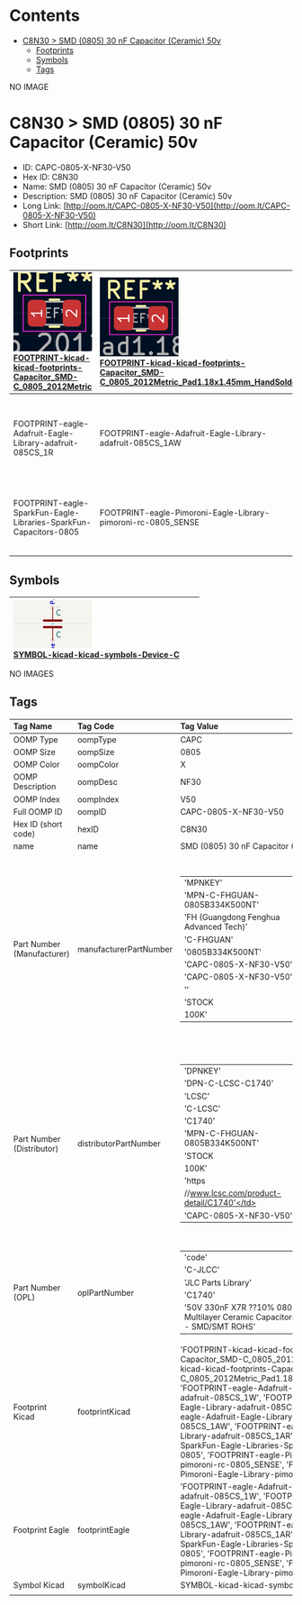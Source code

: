 



Contents
========

* [C8N30 > SMD (0805) 30 nF Capacitor (Ceramic) 50v](#c8n30--smd-0805-30-nf-capacitor-ceramic-50v)
	* [Footprints](#footprints)
	* [Symbols](#symbols)
	* [Tags](#tags)
  
NO IMAGE  
# C8N30 > SMD (0805) 30 nF Capacitor (Ceramic) 50v

- ID: CAPC-0805-X-NF30-V50
- Hex ID: C8N30
- Name: SMD (0805) 30 nF Capacitor (Ceramic) 50v
- Description: SMD (0805) 30 nF Capacitor (Ceramic) 50v
- Long Link: [http://oom.lt/CAPC-0805-X-NF30-V50](http://oom.lt/CAPC-0805-X-NF30-V50)
- Short Link: [http://oom.lt/C8N30](http://oom.lt/C8N30)

## Footprints
  

|[![](https://raw.githubusercontent.com/oomlout/oomlout_OOMP_eda_V2/main/FOOTPRINT/kicad/kicad-footprints/Capacitor_SMD/C_0805_2012Metric/image_140.png)<br>FOOTPRINT-kicad-kicad-footprints-Capacitor_SMD-C_0805_2012Metric](https://github.com/oomlout/oomlout_OOMP_eda_V2/tree/main/FOOTPRINT/kicad/kicad-footprints/Capacitor_SMD/C_0805_2012Metric/)|[![](https://raw.githubusercontent.com/oomlout/oomlout_OOMP_eda_V2/main/FOOTPRINT/kicad/kicad-footprints/Capacitor_SMD/C_0805_2012Metric_Pad1.18x1.45mm_HandSolder/image_140.png)<br>FOOTPRINT-kicad-kicad-footprints-Capacitor_SMD-C_0805_2012Metric_Pad1.18x1.45mm_HandSolder](https://github.com/oomlout/oomlout_OOMP_eda_V2/tree/main/FOOTPRINT/kicad/kicad-footprints/Capacitor_SMD/C_0805_2012Metric_Pad1.18x1.45mm_HandSolder/)|![]()<br>FOOTPRINT-eagle-Adafruit-Eagle-Library-adafruit-085CS_1W|
| :--- | :--- | :--- |
|![]()<br>FOOTPRINT-eagle-Adafruit-Eagle-Library-adafruit-085CS_1R|![]()<br>FOOTPRINT-eagle-Adafruit-Eagle-Library-adafruit-085CS_1AW|![]()<br>FOOTPRINT-eagle-Adafruit-Eagle-Library-adafruit-085CS_1AR|
|![]()<br>FOOTPRINT-eagle-SparkFun-Eagle-Libraries-SparkFun-Capacitors-0805|![]()<br>FOOTPRINT-eagle-Pimoroni-Eagle-Library-pimoroni-rc-0805_SENSE|![]()<br>FOOTPRINT-eagle-Pimoroni-Eagle-Library-pimoroni-rc-0805|
||||

## Symbols
  

|[![](https://raw.githubusercontent.com/oomlout/oomlout_OOMP_eda_V2/main/SYMBOL/kicad/kicad-symbols/Device/C/image_140.png)<br>SYMBOL-kicad-kicad-symbols-Device-C](https://github.com/oomlout/oomlout_OOMP_eda_V2/tree/main/SYMBOL/kicad/kicad-symbols/Device/C/)|||
| :--- | :--- | :--- |
  
NO IMAGES  
## Tags
  

|Tag Name|Tag Code|Tag Value|
| :--- | :--- | :--- |
|OOMP Type|oompType|CAPC|
|OOMP Size|oompSize|0805|
|OOMP Color|oompColor|X|
|OOMP Description|oompDesc|NF30|
|OOMP Index|oompIndex|V50|
|Full OOMP ID|oompID|CAPC-0805-X-NF30-V50|
|Hex ID (short code)|hexID|C8N30|
|name|name|SMD (0805) 30 nF Capacitor (Ceramic) 50v|
|Part Number (Manufacturer)|manufacturerPartNumber|<table><tr><td>'MPNKEY'</td></tr><tr><td> 'MPN-C-FHGUAN-0805B334K500NT'</td><td> 'MANUFACTURER'</td></tr><tr><td> 'FH (Guangdong Fenghua Advanced Tech)'</td><td> 'MANUCODE'</td></tr><tr><td> 'C-FHGUAN'</td><td> 'MPN'</td></tr><tr><td> '0805B334K500NT'</td><td> 'OOMPIDPARTIAL'</td></tr><tr><td> 'CAPC-0805-X-NF30-V50'</td><td> 'OOMPID'</td></tr><tr><td> 'CAPC-0805-X-NF30-V50'</td><td> 'LINK'</td></tr><tr><td> ''</td><td> 'tags'</td></tr><tr><td> 'STOCK</td></tr><tr><td>100K'</td></tr></table></td><td> <table><tr><td>'MPNKEY'</td></tr><tr><td> 'MPN-C-FHGUAN-0805F334M500NT'</td><td> 'MANUFACTURER'</td></tr><tr><td> 'FH (Guangdong Fenghua Advanced Tech)'</td><td> 'MANUCODE'</td></tr><tr><td> 'C-FHGUAN'</td><td> 'MPN'</td></tr><tr><td> '0805F334M500NT'</td><td> 'OOMPIDPARTIAL'</td></tr><tr><td> 'CAPC-0805-X-NF30-V50'</td><td> 'OOMPID'</td></tr><tr><td> 'CAPC-0805-X-NF30-V50'</td><td> 'LINK'</td></tr><tr><td> ''</td><td> 'tags'</td></tr><tr><td> 'STOCK</td></tr><tr><td>1K'</td></tr></table></td><td> <table><tr><td>'MPNKEY'</td></tr><tr><td> 'MPN-C-SAMSUN-CL21B334KBFNNNE'</td><td> 'MANUFACTURER'</td></tr><tr><td> 'Samsung Electro-Mechanics'</td><td> 'MANUCODE'</td></tr><tr><td> 'C-SAMSUN'</td><td> 'MPN'</td></tr><tr><td> 'CL21B334KBFNNNE'</td><td> 'OOMPIDPARTIAL'</td></tr><tr><td> 'CAPC-0805-X-NF30-V50'</td><td> 'OOMPID'</td></tr><tr><td> 'CAPC-0805-X-NF30-V50'</td><td> 'LINK'</td></tr><tr><td> ''</td><td> 'tags'</td></tr><tr><td> 'STOCK</td></tr><tr><td>10K'</td></tr></table></td><td> <table><tr><td>'MPNKEY'</td></tr><tr><td> 'MPN-C-TDK-C2012X7R1H334KT000N'</td><td> 'MANUFACTURER'</td></tr><tr><td> 'TDK'</td><td> 'MANUCODE'</td></tr><tr><td> 'C-TDK'</td><td> 'MPN'</td></tr><tr><td> 'C2012X7R1H334KT000N'</td><td> 'OOMPIDPARTIAL'</td></tr><tr><td> 'CAPC-0805-X-NF30-V50'</td><td> 'OOMPID'</td></tr><tr><td> 'CAPC-0805-X-NF30-V50'</td><td> 'LINK'</td></tr><tr><td> ''</td><td> 'tags'</td></tr><tr><td> </td></tr></table></td><td> <table><tr><td>'MPNKEY'</td></tr><tr><td> 'MPN-C-MURATA-GRM219R71H334KA88D'</td><td> 'MANUFACTURER'</td></tr><tr><td> 'Murata Electronics'</td><td> 'MANUCODE'</td></tr><tr><td> 'C-MURATA'</td><td> 'MPN'</td></tr><tr><td> 'GRM219R71H334KA88D'</td><td> 'OOMPIDPARTIAL'</td></tr><tr><td> 'CAPC-0805-X-NF30-V50'</td><td> 'OOMPID'</td></tr><tr><td> 'CAPC-0805-X-NF30-V50'</td><td> 'LINK'</td></tr><tr><td> ''</td><td> 'tags'</td></tr><tr><td> </td></tr></table></td><td> <table><tr><td>'MPNKEY'</td></tr><tr><td> 'MPN-C-YAGEO-CC0805KKX7R9BB334'</td><td> 'MANUFACTURER'</td></tr><tr><td> 'YAGEO'</td><td> 'MANUCODE'</td></tr><tr><td> 'C-YAGEO'</td><td> 'MPN'</td></tr><tr><td> 'CC0805KKX7R9BB334'</td><td> 'OOMPIDPARTIAL'</td></tr><tr><td> 'CAPC-0805-X-NF30-V50'</td><td> 'OOMPID'</td></tr><tr><td> 'CAPC-0805-X-NF30-V50'</td><td> 'LINK'</td></tr><tr><td> ''</td><td> 'tags'</td></tr><tr><td> 'STOCK</td></tr><tr><td>10K'</td></tr></table></td><td> <table><tr><td>'MPNKEY'</td></tr><tr><td> 'MPN-C-WALSIN-0805F334Z500CT'</td><td> 'MANUFACTURER'</td></tr><tr><td> 'Walsin Tech Corp'</td><td> 'MANUCODE'</td></tr><tr><td> 'C-WALSIN'</td><td> 'MPN'</td></tr><tr><td> '0805F334Z500CT'</td><td> 'OOMPIDPARTIAL'</td></tr><tr><td> 'CAPC-0805-X-NF30-V50'</td><td> 'OOMPID'</td></tr><tr><td> 'CAPC-0805-X-NF30-V50'</td><td> 'LINK'</td></tr><tr><td> ''</td><td> 'tags'</td></tr><tr><td> </td></tr></table></td><td> <table><tr><td>'MPNKEY'</td></tr><tr><td> 'MPN-C-MURATA-GCM219R71H334KA55D'</td><td> 'MANUFACTURER'</td></tr><tr><td> 'Murata Electronics'</td><td> 'MANUCODE'</td></tr><tr><td> 'C-MURATA'</td><td> 'MPN'</td></tr><tr><td> 'GCM219R71H334KA55D'</td><td> 'OOMPIDPARTIAL'</td></tr><tr><td> 'CAPC-0805-X-NF30-V50'</td><td> 'OOMPID'</td></tr><tr><td> 'CAPC-0805-X-NF30-V50'</td><td> 'LINK'</td></tr><tr><td> ''</td><td> 'tags'</td></tr><tr><td> 'STOCK</td></tr><tr><td>1K'</td></tr></table></td><td> <table><tr><td>'MPNKEY'</td></tr><tr><td> 'MPN-C-WALSIN-0805B334K500CT'</td><td> 'MANUFACTURER'</td></tr><tr><td> 'Walsin Tech Corp'</td><td> 'MANUCODE'</td></tr><tr><td> 'C-WALSIN'</td><td> 'MPN'</td></tr><tr><td> '0805B334K500CT'</td><td> 'OOMPIDPARTIAL'</td></tr><tr><td> 'CAPC-0805-X-NF30-V50'</td><td> 'OOMPID'</td></tr><tr><td> 'CAPC-0805-X-NF30-V50'</td><td> 'LINK'</td></tr><tr><td> ''</td><td> 'tags'</td></tr><tr><td> </td></tr></table></td><td> <table><tr><td>'MPNKEY'</td></tr><tr><td> 'MPN-C-CCTC-TCC0805X7R334K500DT'</td><td> 'MANUFACTURER'</td></tr><tr><td> 'CCTC'</td><td> 'MANUCODE'</td></tr><tr><td> 'C-CCTC'</td><td> 'MPN'</td></tr><tr><td> 'TCC0805X7R334K500DT'</td><td> 'OOMPIDPARTIAL'</td></tr><tr><td> 'CAPC-0805-X-NF30-V50'</td><td> 'OOMPID'</td></tr><tr><td> 'CAPC-0805-X-NF30-V50'</td><td> 'LINK'</td></tr><tr><td> ''</td><td> 'tags'</td></tr><tr><td> 'STOCK</td></tr><tr><td>10K'</td></tr></table></td><td> <table><tr><td>'MPNKEY'</td></tr><tr><td> 'MPN-C-SAMSUN-CL21F334ZBFNNNE'</td><td> 'MANUFACTURER'</td></tr><tr><td> 'Samsung Electro-Mechanics'</td><td> 'MANUCODE'</td></tr><tr><td> 'C-SAMSUN'</td><td> 'MPN'</td></tr><tr><td> 'CL21F334ZBFNNNE'</td><td> 'OOMPIDPARTIAL'</td></tr><tr><td> 'CAPC-0805-X-NF30-V50'</td><td> 'OOMPID'</td></tr><tr><td> 'CAPC-0805-X-NF30-V50'</td><td> 'LINK'</td></tr><tr><td> ''</td><td> 'tags'</td></tr><tr><td> </td></tr></table></td><td> <table><tr><td>'MPNKEY'</td></tr><tr><td> 'MPN-C-TDK-CGA4J2X7R1H334KT0Y0N'</td><td> 'MANUFACTURER'</td></tr><tr><td> 'TDK'</td><td> 'MANUCODE'</td></tr><tr><td> 'C-TDK'</td><td> 'MPN'</td></tr><tr><td> 'CGA4J2X7R1H334KT0Y0N'</td><td> 'OOMPIDPARTIAL'</td></tr><tr><td> 'CAPC-0805-X-NF30-V50'</td><td> 'OOMPID'</td></tr><tr><td> 'CAPC-0805-X-NF30-V50'</td><td> 'LINK'</td></tr><tr><td> ''</td><td> 'tags'</td></tr><tr><td> </td></tr></table></td><td> <table><tr><td>'MPNKEY'</td></tr><tr><td> 'MPN-C-MURATA-GRM219B31H334KA87D'</td><td> 'MANUFACTURER'</td></tr><tr><td> 'Murata Electronics'</td><td> 'MANUCODE'</td></tr><tr><td> 'C-MURATA'</td><td> 'MPN'</td></tr><tr><td> 'GRM219B31H334KA87D'</td><td> 'OOMPIDPARTIAL'</td></tr><tr><td> 'CAPC-0805-X-NF30-V50'</td><td> 'OOMPID'</td></tr><tr><td> 'CAPC-0805-X-NF30-V50'</td><td> 'LINK'</td></tr><tr><td> ''</td><td> 'tags'</td></tr><tr><td> </td></tr></table></td><td> <table><tr><td>'MPNKEY'</td></tr><tr><td> 'MPN-C-SAMSUN-CL21B334KBFVPNE'</td><td> 'MANUFACTURER'</td></tr><tr><td> 'Samsung Electro-Mechanics'</td><td> 'MANUCODE'</td></tr><tr><td> 'C-SAMSUN'</td><td> 'MPN'</td></tr><tr><td> 'CL21B334KBFVPNE'</td><td> 'OOMPIDPARTIAL'</td></tr><tr><td> 'CAPC-0805-X-NF30-V50'</td><td> 'OOMPID'</td></tr><tr><td> 'CAPC-0805-X-NF30-V50'</td><td> 'LINK'</td></tr><tr><td> ''</td><td> 'tags'</td></tr><tr><td> </td></tr></table></td><td> <table><tr><td>'MPNKEY'</td></tr><tr><td> 'MPN-C-YAGEO-CC0805JKX7R9BB334'</td><td> 'MANUFACTURER'</td></tr><tr><td> 'YAGEO'</td><td> 'MANUCODE'</td></tr><tr><td> 'C-YAGEO'</td><td> 'MPN'</td></tr><tr><td> 'CC0805JKX7R9BB334'</td><td> 'OOMPIDPARTIAL'</td></tr><tr><td> 'CAPC-0805-X-NF30-V50'</td><td> 'OOMPID'</td></tr><tr><td> 'CAPC-0805-X-NF30-V50'</td><td> 'LINK'</td></tr><tr><td> ''</td><td> 'tags'</td></tr><tr><td> 'STOCK</td></tr><tr><td>1K'</td></tr></table></td><td> <table><tr><td>'MPNKEY'</td></tr><tr><td> 'MPN-C-PSAPRO-FN21X334K500EIG'</td><td> 'MANUFACTURER'</td></tr><tr><td> 'PSA(Prosperity Dielectrics)'</td><td> 'MANUCODE'</td></tr><tr><td> 'C-PSAPRO'</td><td> 'MPN'</td></tr><tr><td> 'FN21X334K500EIG'</td><td> 'OOMPIDPARTIAL'</td></tr><tr><td> 'CAPC-0805-X-NF30-V50'</td><td> 'OOMPID'</td></tr><tr><td> 'CAPC-0805-X-NF30-V50'</td><td> 'LINK'</td></tr><tr><td> ''</td><td> 'tags'</td></tr><tr><td> </td></tr></table></td><td> <table><tr><td>'MPNKEY'</td></tr><tr><td> 'MPN-C-MURATA-GCJ219R71H334KA12D'</td><td> 'MANUFACTURER'</td></tr><tr><td> 'Murata Electronics'</td><td> 'MANUCODE'</td></tr><tr><td> 'C-MURATA'</td><td> 'MPN'</td></tr><tr><td> 'GCJ219R71H334KA12D'</td><td> 'OOMPIDPARTIAL'</td></tr><tr><td> 'CAPC-0805-X-NF30-V50'</td><td> 'OOMPID'</td></tr><tr><td> 'CAPC-0805-X-NF30-V50'</td><td> 'LINK'</td></tr><tr><td> ''</td><td> 'tags'</td></tr><tr><td> </td></tr></table></td><td> <table><tr><td>'MPNKEY'</td></tr><tr><td> 'MPN-C-KYOCER-08055C334K4Z2A'</td><td> 'MANUFACTURER'</td></tr><tr><td> 'Kyocera AVX'</td><td> 'MANUCODE'</td></tr><tr><td> 'C-KYOCER'</td><td> 'MPN'</td></tr><tr><td> '08055C334K4Z2A'</td><td> 'OOMPIDPARTIAL'</td></tr><tr><td> 'CAPC-0805-X-NF30-V50'</td><td> 'OOMPID'</td></tr><tr><td> 'CAPC-0805-X-NF30-V50'</td><td> 'LINK'</td></tr><tr><td> ''</td><td> 'tags'</td></tr><tr><td> </td></tr></table></td><td> <table><tr><td>'MPNKEY'</td></tr><tr><td> 'MPN-C-KYOCER-08055C334KAT2A'</td><td> 'MANUFACTURER'</td></tr><tr><td> 'Kyocera AVX'</td><td> 'MANUCODE'</td></tr><tr><td> 'C-KYOCER'</td><td> 'MPN'</td></tr><tr><td> '08055C334KAT2A'</td><td> 'OOMPIDPARTIAL'</td></tr><tr><td> 'CAPC-0805-X-NF30-V50'</td><td> 'OOMPID'</td></tr><tr><td> 'CAPC-0805-X-NF30-V50'</td><td> 'LINK'</td></tr><tr><td> ''</td><td> 'tags'</td></tr><tr><td> </td></tr></table></td><td> <table><tr><td>'MPNKEY'</td></tr><tr><td> 'MPN-C-KEMET-C0805C334K5RAC7800'</td><td> 'MANUFACTURER'</td></tr><tr><td> 'KEMET'</td><td> 'MANUCODE'</td></tr><tr><td> 'C-KEMET'</td><td> 'MPN'</td></tr><tr><td> 'C0805C334K5RAC7800'</td><td> 'OOMPIDPARTIAL'</td></tr><tr><td> 'CAPC-0805-X-NF30-V50'</td><td> 'OOMPID'</td></tr><tr><td> 'CAPC-0805-X-NF30-V50'</td><td> 'LINK'</td></tr><tr><td> ''</td><td> 'tags'</td></tr><tr><td> </td></tr></table></td><td> <table><tr><td>'MPNKEY'</td></tr><tr><td> 'MPN-C-KEMET-C0805C334K5RAC3123'</td><td> 'MANUFACTURER'</td></tr><tr><td> 'KEMET'</td><td> 'MANUCODE'</td></tr><tr><td> 'C-KEMET'</td><td> 'MPN'</td></tr><tr><td> 'C0805C334K5RAC3123'</td><td> 'OOMPIDPARTIAL'</td></tr><tr><td> 'CAPC-0805-X-NF30-V50'</td><td> 'OOMPID'</td></tr><tr><td> 'CAPC-0805-X-NF30-V50'</td><td> 'LINK'</td></tr><tr><td> ''</td><td> 'tags'</td></tr><tr><td> </td></tr></table></td><td> <table><tr><td>'MPNKEY'</td></tr><tr><td> 'MPN-C-MURATA-GCM21BL81H334KA56L'</td><td> 'MANUFACTURER'</td></tr><tr><td> 'Murata Electronics'</td><td> 'MANUCODE'</td></tr><tr><td> 'C-MURATA'</td><td> 'MPN'</td></tr><tr><td> 'GCM21BL81H334KA56L'</td><td> 'OOMPIDPARTIAL'</td></tr><tr><td> 'CAPC-0805-X-NF30-V50'</td><td> 'OOMPID'</td></tr><tr><td> 'CAPC-0805-X-NF30-V50'</td><td> 'LINK'</td></tr><tr><td> ''</td><td> 'tags'</td></tr><tr><td> </td></tr></table></td><td> <table><tr><td>'MPNKEY'</td></tr><tr><td> 'MPN-C-YAGEO-AC0805KKX7R9BB334'</td><td> 'MANUFACTURER'</td></tr><tr><td> 'YAGEO'</td><td> 'MANUCODE'</td></tr><tr><td> 'C-YAGEO'</td><td> 'MPN'</td></tr><tr><td> 'AC0805KKX7R9BB334'</td><td> 'OOMPIDPARTIAL'</td></tr><tr><td> 'CAPC-0805-X-NF30-V50'</td><td> 'OOMPID'</td></tr><tr><td> 'CAPC-0805-X-NF30-V50'</td><td> 'LINK'</td></tr><tr><td> ''</td><td> 'tags'</td></tr><tr><td> </td></tr></table></td><td> <table><tr><td>'MPNKEY'</td></tr><tr><td> 'MPN-C-KEMET-C0805C334K5RALTU'</td><td> 'MANUFACTURER'</td></tr><tr><td> 'KEMET'</td><td> 'MANUCODE'</td></tr><tr><td> 'C-KEMET'</td><td> 'MPN'</td></tr><tr><td> 'C0805C334K5RALTU'</td><td> 'OOMPIDPARTIAL'</td></tr><tr><td> 'CAPC-0805-X-NF30-V50'</td><td> 'OOMPID'</td></tr><tr><td> 'CAPC-0805-X-NF30-V50'</td><td> 'LINK'</td></tr><tr><td> ''</td><td> 'tags'</td></tr><tr><td> </td></tr></table></td><td> <table><tr><td>'MPNKEY'</td></tr><tr><td> 'MPN-C-KEMET-C0805C334J5RAC7800'</td><td> 'MANUFACTURER'</td></tr><tr><td> 'KEMET'</td><td> 'MANUCODE'</td></tr><tr><td> 'C-KEMET'</td><td> 'MPN'</td></tr><tr><td> 'C0805C334J5RAC7800'</td><td> 'OOMPIDPARTIAL'</td></tr><tr><td> 'CAPC-0805-X-NF30-V50'</td><td> 'OOMPID'</td></tr><tr><td> 'CAPC-0805-X-NF30-V50'</td><td> 'LINK'</td></tr><tr><td> ''</td><td> 'tags'</td></tr><tr><td> </td></tr></table>|
|Part Number (Distributor)|distributorPartNumber|<table><tr><td>'DPNKEY'</td></tr><tr><td> 'DPN-C-LCSC-C1740'</td><td> 'DISTRIBUTOR'</td></tr><tr><td> 'LCSC'</td><td> 'DISTRCODE'</td></tr><tr><td> 'C-LCSC'</td><td> 'DPN'</td></tr><tr><td> 'C1740'</td><td> 'MPN'</td></tr><tr><td> 'MPN-C-FHGUAN-0805B334K500NT'</td><td> 'TAGS'</td></tr><tr><td> 'STOCK</td></tr><tr><td>100K'</td><td> 'LINK'</td></tr><tr><td> 'https</td></tr><tr><td>//www.lcsc.com/product-detail/C1740'</td><td> 'OOMPID'</td></tr><tr><td> 'CAPC-0805-X-NF30-V50'</td></tr></table></td><td> <table><tr><td>'DPNKEY'</td></tr><tr><td> 'DPN-C-LCSC-C1775'</td><td> 'DISTRIBUTOR'</td></tr><tr><td> 'LCSC'</td><td> 'DISTRCODE'</td></tr><tr><td> 'C-LCSC'</td><td> 'DPN'</td></tr><tr><td> 'C1775'</td><td> 'MPN'</td></tr><tr><td> 'MPN-C-FHGUAN-0805F334M500NT'</td><td> 'TAGS'</td></tr><tr><td> 'STOCK</td></tr><tr><td>1K'</td><td> 'LINK'</td></tr><tr><td> 'https</td></tr><tr><td>//www.lcsc.com/product-detail/C1775'</td><td> 'OOMPID'</td></tr><tr><td> 'CAPC-0805-X-NF30-V50'</td></tr></table></td><td> <table><tr><td>'DPNKEY'</td></tr><tr><td> 'DPN-C-LCSC-C73142'</td><td> 'DISTRIBUTOR'</td></tr><tr><td> 'LCSC'</td><td> 'DISTRCODE'</td></tr><tr><td> 'C-LCSC'</td><td> 'DPN'</td></tr><tr><td> 'C73142'</td><td> 'MPN'</td></tr><tr><td> 'MPN-C-SAMSUN-CL21B334KBFNNNE'</td><td> 'TAGS'</td></tr><tr><td> 'STOCK</td></tr><tr><td>10K'</td><td> 'LINK'</td></tr><tr><td> 'https</td></tr><tr><td>//www.lcsc.com/product-detail/C73142'</td><td> 'OOMPID'</td></tr><tr><td> 'CAPC-0805-X-NF30-V50'</td></tr></table></td><td> <table><tr><td>'DPNKEY'</td></tr><tr><td> 'DPN-C-LCSC-C86037'</td><td> 'DISTRIBUTOR'</td></tr><tr><td> 'LCSC'</td><td> 'DISTRCODE'</td></tr><tr><td> 'C-LCSC'</td><td> 'DPN'</td></tr><tr><td> 'C86037'</td><td> 'MPN'</td></tr><tr><td> 'MPN-C-MURATA-GRM219R71H334KA88D'</td><td> 'TAGS'</td></tr><tr><td> </td><td> 'LINK'</td></tr><tr><td> 'https</td></tr><tr><td>//www.lcsc.com/product-detail/C86037'</td><td> 'OOMPID'</td></tr><tr><td> 'CAPC-0805-X-NF30-V50'</td></tr></table></td><td> <table><tr><td>'DPNKEY'</td></tr><tr><td> 'DPN-C-LCSC-C107132'</td><td> 'DISTRIBUTOR'</td></tr><tr><td> 'LCSC'</td><td> 'DISTRCODE'</td></tr><tr><td> 'C-LCSC'</td><td> 'DPN'</td></tr><tr><td> 'C107132'</td><td> 'MPN'</td></tr><tr><td> 'MPN-C-YAGEO-CC0805KKX7R9BB334'</td><td> 'TAGS'</td></tr><tr><td> 'STOCK</td></tr><tr><td>10K'</td><td> 'LINK'</td></tr><tr><td> 'https</td></tr><tr><td>//www.lcsc.com/product-detail/C107132'</td><td> 'OOMPID'</td></tr><tr><td> 'CAPC-0805-X-NF30-V50'</td></tr></table></td><td> <table><tr><td>'DPNKEY'</td></tr><tr><td> 'DPN-C-LCSC-C152856'</td><td> 'DISTRIBUTOR'</td></tr><tr><td> 'LCSC'</td><td> 'DISTRCODE'</td></tr><tr><td> 'C-LCSC'</td><td> 'DPN'</td></tr><tr><td> 'C152856'</td><td> 'MPN'</td></tr><tr><td> 'MPN-C-WALSIN-0805F334Z500CT'</td><td> 'TAGS'</td></tr><tr><td> </td><td> 'LINK'</td></tr><tr><td> 'https</td></tr><tr><td>//www.lcsc.com/product-detail/C152856'</td><td> 'OOMPID'</td></tr><tr><td> 'CAPC-0805-X-NF30-V50'</td></tr></table></td><td> <table><tr><td>'DPNKEY'</td></tr><tr><td> 'DPN-C-LCSC-C161253'</td><td> 'DISTRIBUTOR'</td></tr><tr><td> 'LCSC'</td><td> 'DISTRCODE'</td></tr><tr><td> 'C-LCSC'</td><td> 'DPN'</td></tr><tr><td> 'C161253'</td><td> 'MPN'</td></tr><tr><td> 'MPN-C-MURATA-GCM219R71H334KA55D'</td><td> 'TAGS'</td></tr><tr><td> 'STOCK</td></tr><tr><td>1K'</td><td> 'LINK'</td></tr><tr><td> 'https</td></tr><tr><td>//www.lcsc.com/product-detail/C161253'</td><td> 'OOMPID'</td></tr><tr><td> 'CAPC-0805-X-NF30-V50'</td></tr></table></td><td> <table><tr><td>'DPNKEY'</td></tr><tr><td> 'DPN-C-LCSC-C237212'</td><td> 'DISTRIBUTOR'</td></tr><tr><td> 'LCSC'</td><td> 'DISTRCODE'</td></tr><tr><td> 'C-LCSC'</td><td> 'DPN'</td></tr><tr><td> 'C237212'</td><td> 'MPN'</td></tr><tr><td> 'MPN-C-WALSIN-0805B334K500CT'</td><td> 'TAGS'</td></tr><tr><td> </td><td> 'LINK'</td></tr><tr><td> 'https</td></tr><tr><td>//www.lcsc.com/product-detail/C237212'</td><td> 'OOMPID'</td></tr><tr><td> 'CAPC-0805-X-NF30-V50'</td></tr></table></td><td> <table><tr><td>'DPNKEY'</td></tr><tr><td> 'DPN-C-LCSC-C309049'</td><td> 'DISTRIBUTOR'</td></tr><tr><td> 'LCSC'</td><td> 'DISTRCODE'</td></tr><tr><td> 'C-LCSC'</td><td> 'DPN'</td></tr><tr><td> 'C309049'</td><td> 'MPN'</td></tr><tr><td> 'MPN-C-CCTC-TCC0805X7R334K500DT'</td><td> 'TAGS'</td></tr><tr><td> 'STOCK</td></tr><tr><td>10K'</td><td> 'LINK'</td></tr><tr><td> 'https</td></tr><tr><td>//www.lcsc.com/product-detail/C309049'</td><td> 'OOMPID'</td></tr><tr><td> 'CAPC-0805-X-NF30-V50'</td></tr></table></td><td> <table><tr><td>'DPNKEY'</td></tr><tr><td> 'DPN-C-LCSC-C318711'</td><td> 'DISTRIBUTOR'</td></tr><tr><td> 'LCSC'</td><td> 'DISTRCODE'</td></tr><tr><td> 'C-LCSC'</td><td> 'DPN'</td></tr><tr><td> 'C318711'</td><td> 'MPN'</td></tr><tr><td> 'MPN-C-SAMSUN-CL21F334ZBFNNNE'</td><td> 'TAGS'</td></tr><tr><td> </td><td> 'LINK'</td></tr><tr><td> 'https</td></tr><tr><td>//www.lcsc.com/product-detail/C318711'</td><td> 'OOMPID'</td></tr><tr><td> 'CAPC-0805-X-NF30-V50'</td></tr></table></td><td> <table><tr><td>'DPNKEY'</td></tr><tr><td> 'DPN-C-LCSC-C342930'</td><td> 'DISTRIBUTOR'</td></tr><tr><td> 'LCSC'</td><td> 'DISTRCODE'</td></tr><tr><td> 'C-LCSC'</td><td> 'DPN'</td></tr><tr><td> 'C342930'</td><td> 'MPN'</td></tr><tr><td> 'MPN-C-TDK-CGA4J2X7R1H334KT0Y0N'</td><td> 'TAGS'</td></tr><tr><td> </td><td> 'LINK'</td></tr><tr><td> 'https</td></tr><tr><td>//www.lcsc.com/product-detail/C342930'</td><td> 'OOMPID'</td></tr><tr><td> 'CAPC-0805-X-NF30-V50'</td></tr></table></td><td> <table><tr><td>'DPNKEY'</td></tr><tr><td> 'DPN-C-LCSC-C415297'</td><td> 'DISTRIBUTOR'</td></tr><tr><td> 'LCSC'</td><td> 'DISTRCODE'</td></tr><tr><td> 'C-LCSC'</td><td> 'DPN'</td></tr><tr><td> 'C415297'</td><td> 'MPN'</td></tr><tr><td> 'MPN-C-TDK-C2012X7R1H334KT000N'</td><td> 'TAGS'</td></tr><tr><td> </td><td> 'LINK'</td></tr><tr><td> 'https</td></tr><tr><td>//www.lcsc.com/product-detail/C415297'</td><td> 'OOMPID'</td></tr><tr><td> 'CAPC-0805-X-NF30-V50'</td></tr></table></td><td> <table><tr><td>'DPNKEY'</td></tr><tr><td> 'DPN-C-LCSC-C464408'</td><td> 'DISTRIBUTOR'</td></tr><tr><td> 'LCSC'</td><td> 'DISTRCODE'</td></tr><tr><td> 'C-LCSC'</td><td> 'DPN'</td></tr><tr><td> 'C464408'</td><td> 'MPN'</td></tr><tr><td> 'MPN-C-MURATA-GRM219B31H334KA87D'</td><td> 'TAGS'</td></tr><tr><td> </td><td> 'LINK'</td></tr><tr><td> 'https</td></tr><tr><td>//www.lcsc.com/product-detail/C464408'</td><td> 'OOMPID'</td></tr><tr><td> 'CAPC-0805-X-NF30-V50'</td></tr></table></td><td> <table><tr><td>'DPNKEY'</td></tr><tr><td> 'DPN-C-LCSC-C472822'</td><td> 'DISTRIBUTOR'</td></tr><tr><td> 'LCSC'</td><td> 'DISTRCODE'</td></tr><tr><td> 'C-LCSC'</td><td> 'DPN'</td></tr><tr><td> 'C472822'</td><td> 'MPN'</td></tr><tr><td> 'MPN-C-SAMSUN-CL21B334KBFVPNE'</td><td> 'TAGS'</td></tr><tr><td> </td><td> 'LINK'</td></tr><tr><td> 'https</td></tr><tr><td>//www.lcsc.com/product-detail/C472822'</td><td> 'OOMPID'</td></tr><tr><td> 'CAPC-0805-X-NF30-V50'</td></tr></table></td><td> <table><tr><td>'DPNKEY'</td></tr><tr><td> 'DPN-C-LCSC-C520078'</td><td> 'DISTRIBUTOR'</td></tr><tr><td> 'LCSC'</td><td> 'DISTRCODE'</td></tr><tr><td> 'C-LCSC'</td><td> 'DPN'</td></tr><tr><td> 'C520078'</td><td> 'MPN'</td></tr><tr><td> 'MPN-C-YAGEO-CC0805JKX7R9BB334'</td><td> 'TAGS'</td></tr><tr><td> 'STOCK</td></tr><tr><td>1K'</td><td> 'LINK'</td></tr><tr><td> 'https</td></tr><tr><td>//www.lcsc.com/product-detail/C520078'</td><td> 'OOMPID'</td></tr><tr><td> 'CAPC-0805-X-NF30-V50'</td></tr></table></td><td> <table><tr><td>'DPNKEY'</td></tr><tr><td> 'DPN-C-LCSC-C525307'</td><td> 'DISTRIBUTOR'</td></tr><tr><td> 'LCSC'</td><td> 'DISTRCODE'</td></tr><tr><td> 'C-LCSC'</td><td> 'DPN'</td></tr><tr><td> 'C525307'</td><td> 'MPN'</td></tr><tr><td> 'MPN-C-PSAPRO-FN21X334K500EIG'</td><td> 'TAGS'</td></tr><tr><td> </td><td> 'LINK'</td></tr><tr><td> 'https</td></tr><tr><td>//www.lcsc.com/product-detail/C525307'</td><td> 'OOMPID'</td></tr><tr><td> 'CAPC-0805-X-NF30-V50'</td></tr></table></td><td> <table><tr><td>'DPNKEY'</td></tr><tr><td> 'DPN-C-LCSC-C527609'</td><td> 'DISTRIBUTOR'</td></tr><tr><td> 'LCSC'</td><td> 'DISTRCODE'</td></tr><tr><td> 'C-LCSC'</td><td> 'DPN'</td></tr><tr><td> 'C527609'</td><td> 'MPN'</td></tr><tr><td> 'MPN-C-MURATA-GCJ219R71H334KA12D'</td><td> 'TAGS'</td></tr><tr><td> </td><td> 'LINK'</td></tr><tr><td> 'https</td></tr><tr><td>//www.lcsc.com/product-detail/C527609'</td><td> 'OOMPID'</td></tr><tr><td> 'CAPC-0805-X-NF30-V50'</td></tr></table></td><td> <table><tr><td>'DPNKEY'</td></tr><tr><td> 'DPN-C-LCSC-C597413'</td><td> 'DISTRIBUTOR'</td></tr><tr><td> 'LCSC'</td><td> 'DISTRCODE'</td></tr><tr><td> 'C-LCSC'</td><td> 'DPN'</td></tr><tr><td> 'C597413'</td><td> 'MPN'</td></tr><tr><td> 'MPN-C-KYOCER-08055C334K4Z2A'</td><td> 'TAGS'</td></tr><tr><td> </td><td> 'LINK'</td></tr><tr><td> 'https</td></tr><tr><td>//www.lcsc.com/product-detail/C597413'</td><td> 'OOMPID'</td></tr><tr><td> 'CAPC-0805-X-NF30-V50'</td></tr></table></td><td> <table><tr><td>'DPNKEY'</td></tr><tr><td> 'DPN-C-LCSC-C597414'</td><td> 'DISTRIBUTOR'</td></tr><tr><td> 'LCSC'</td><td> 'DISTRCODE'</td></tr><tr><td> 'C-LCSC'</td><td> 'DPN'</td></tr><tr><td> 'C597414'</td><td> 'MPN'</td></tr><tr><td> 'MPN-C-KYOCER-08055C334KAT2A'</td><td> 'TAGS'</td></tr><tr><td> </td><td> 'LINK'</td></tr><tr><td> 'https</td></tr><tr><td>//www.lcsc.com/product-detail/C597414'</td><td> 'OOMPID'</td></tr><tr><td> 'CAPC-0805-X-NF30-V50'</td></tr></table></td><td> <table><tr><td>'DPNKEY'</td></tr><tr><td> 'DPN-C-LCSC-C599917'</td><td> 'DISTRIBUTOR'</td></tr><tr><td> 'LCSC'</td><td> 'DISTRCODE'</td></tr><tr><td> 'C-LCSC'</td><td> 'DPN'</td></tr><tr><td> 'C599917'</td><td> 'MPN'</td></tr><tr><td> 'MPN-C-KEMET-C0805C334K5RAC7800'</td><td> 'TAGS'</td></tr><tr><td> </td><td> 'LINK'</td></tr><tr><td> 'https</td></tr><tr><td>//www.lcsc.com/product-detail/C599917'</td><td> 'OOMPID'</td></tr><tr><td> 'CAPC-0805-X-NF30-V50'</td></tr></table></td><td> <table><tr><td>'DPNKEY'</td></tr><tr><td> 'DPN-C-LCSC-C599918'</td><td> 'DISTRIBUTOR'</td></tr><tr><td> 'LCSC'</td><td> 'DISTRCODE'</td></tr><tr><td> 'C-LCSC'</td><td> 'DPN'</td></tr><tr><td> 'C599918'</td><td> 'MPN'</td></tr><tr><td> 'MPN-C-KEMET-C0805C334K5RAC3123'</td><td> 'TAGS'</td></tr><tr><td> </td><td> 'LINK'</td></tr><tr><td> 'https</td></tr><tr><td>//www.lcsc.com/product-detail/C599918'</td><td> 'OOMPID'</td></tr><tr><td> 'CAPC-0805-X-NF30-V50'</td></tr></table></td><td> <table><tr><td>'DPNKEY'</td></tr><tr><td> 'DPN-C-LCSC-C710701'</td><td> 'DISTRIBUTOR'</td></tr><tr><td> 'LCSC'</td><td> 'DISTRCODE'</td></tr><tr><td> 'C-LCSC'</td><td> 'DPN'</td></tr><tr><td> 'C710701'</td><td> 'MPN'</td></tr><tr><td> 'MPN-C-MURATA-GCM21BL81H334KA56L'</td><td> 'TAGS'</td></tr><tr><td> </td><td> 'LINK'</td></tr><tr><td> 'https</td></tr><tr><td>//www.lcsc.com/product-detail/C710701'</td><td> 'OOMPID'</td></tr><tr><td> 'CAPC-0805-X-NF30-V50'</td></tr></table></td><td> <table><tr><td>'DPNKEY'</td></tr><tr><td> 'DPN-C-LCSC-C726585'</td><td> 'DISTRIBUTOR'</td></tr><tr><td> 'LCSC'</td><td> 'DISTRCODE'</td></tr><tr><td> 'C-LCSC'</td><td> 'DPN'</td></tr><tr><td> 'C726585'</td><td> 'MPN'</td></tr><tr><td> 'MPN-C-YAGEO-AC0805KKX7R9BB334'</td><td> 'TAGS'</td></tr><tr><td> </td><td> 'LINK'</td></tr><tr><td> 'https</td></tr><tr><td>//www.lcsc.com/product-detail/C726585'</td><td> 'OOMPID'</td></tr><tr><td> 'CAPC-0805-X-NF30-V50'</td></tr></table></td><td> <table><tr><td>'DPNKEY'</td></tr><tr><td> 'DPN-C-LCSC-C2312710'</td><td> 'DISTRIBUTOR'</td></tr><tr><td> 'LCSC'</td><td> 'DISTRCODE'</td></tr><tr><td> 'C-LCSC'</td><td> 'DPN'</td></tr><tr><td> 'C2312710'</td><td> 'MPN'</td></tr><tr><td> 'MPN-C-KEMET-C0805C334K5RALTU'</td><td> 'TAGS'</td></tr><tr><td> </td><td> 'LINK'</td></tr><tr><td> 'https</td></tr><tr><td>//www.lcsc.com/product-detail/C2312710'</td><td> 'OOMPID'</td></tr><tr><td> 'CAPC-0805-X-NF30-V50'</td></tr></table></td><td> <table><tr><td>'DPNKEY'</td></tr><tr><td> 'DPN-C-LCSC-C2328138'</td><td> 'DISTRIBUTOR'</td></tr><tr><td> 'LCSC'</td><td> 'DISTRCODE'</td></tr><tr><td> 'C-LCSC'</td><td> 'DPN'</td></tr><tr><td> 'C2328138'</td><td> 'MPN'</td></tr><tr><td> 'MPN-C-KEMET-C0805C334J5RAC7800'</td><td> 'TAGS'</td></tr><tr><td> </td><td> 'LINK'</td></tr><tr><td> 'https</td></tr><tr><td>//www.lcsc.com/product-detail/C2328138'</td><td> 'OOMPID'</td></tr><tr><td> 'CAPC-0805-X-NF30-V50'</td></tr></table>|
|Part Number (OPL)|oplPartNumber|<table><tr><td>'code'</td></tr><tr><td> 'C-JLCC'</td><td> 'name'</td></tr><tr><td> 'JLC Parts Library'</td><td> 'partID'</td></tr><tr><td> 'C1740'</td><td> 'partName'</td></tr><tr><td> '50V 330nF X7R ??10% 0805  Multilayer Ceramic Capacitors MLCC - SMD/SMT ROHS'</td></tr></table>|
|Footprint Kicad|footprintKicad|'FOOTPRINT-kicad-kicad-footprints-Capacitor_SMD-C_0805_2012Metric', 'FOOTPRINT-kicad-kicad-footprints-Capacitor_SMD-C_0805_2012Metric_Pad1.18x1.45mm_HandSolder', 'FOOTPRINT-eagle-Adafruit-Eagle-Library-adafruit-085CS_1W', 'FOOTPRINT-eagle-Adafruit-Eagle-Library-adafruit-085CS_1R', 'FOOTPRINT-eagle-Adafruit-Eagle-Library-adafruit-085CS_1AW', 'FOOTPRINT-eagle-Adafruit-Eagle-Library-adafruit-085CS_1AR', 'FOOTPRINT-eagle-SparkFun-Eagle-Libraries-SparkFun-Capacitors-0805', 'FOOTPRINT-eagle-Pimoroni-Eagle-Library-pimoroni-rc-0805_SENSE', 'FOOTPRINT-eagle-Pimoroni-Eagle-Library-pimoroni-rc-0805'|
|Footprint Eagle|footprintEagle|'FOOTPRINT-eagle-Adafruit-Eagle-Library-adafruit-085CS_1W', 'FOOTPRINT-eagle-Adafruit-Eagle-Library-adafruit-085CS_1R', 'FOOTPRINT-eagle-Adafruit-Eagle-Library-adafruit-085CS_1AW', 'FOOTPRINT-eagle-Adafruit-Eagle-Library-adafruit-085CS_1AR', 'FOOTPRINT-eagle-SparkFun-Eagle-Libraries-SparkFun-Capacitors-0805', 'FOOTPRINT-eagle-Pimoroni-Eagle-Library-pimoroni-rc-0805_SENSE', 'FOOTPRINT-eagle-Pimoroni-Eagle-Library-pimoroni-rc-0805'|
|Symbol Kicad|symbolKicad|SYMBOL-kicad-kicad-symbols-Device-C|
||||
